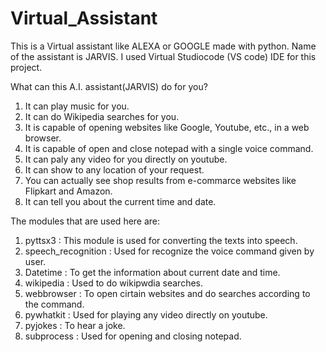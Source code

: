 # Virtual_Assistant
This is a Virtual assistant like ALEXA or GOOGLE made with python. Name of the assistant is JARVIS. 
I used Virtual Studiocode (VS code) IDE for this project.

What can this A.I. assistant(JARVIS) do for you?
  1. It can play music for you.
  2. It can do Wikipedia searches for you.
  3. It is capable of opening websites like Google, Youtube, etc., in a web browser.
  4. It is capable of open and close notepad with a single voice command.
  5. It can paly any video for you directly on youtube.
  6. It can show to any location of your request.
  7. You can actually see shop results from e-commarce websites like Flipkart and Amazon.
  8. It can tell you about the current time and date.

The modules that are used here are:
  1. pyttsx3 : This module is used for converting the texts into speech.
  2. speech_recognition : Used for recognize the voice command given by user.
  3. Datetime : To get the information about current date and time.
  4. wikipedia : Used to do wikipwdia searches.
  5. webbrowser : To open cirtain websites and do searches according to the command.
  6. pywhatkit : Used for playing any video directly on youtube.
  7. pyjokes : To hear a joke.
  8. subprocess : Used for opening and closing notepad.
